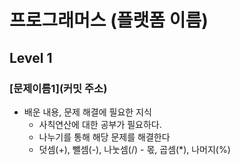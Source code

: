 # 프로그래머스 (플랫폼 이름)

## Level 1

### [문제이름1](커밋 주소)
- 배운 내용, 문제 해결에 필요한 지식
	- 사칙연산에 대한 공부가 필요하다.
	- 나누기를 통해 해당 문제를 해결한다 
	- 덧셈(+), 뺄셈(-), 나눗셈(/) - 몫, 곱셈(*), 나머지(%)